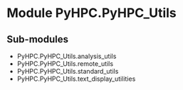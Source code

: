 Module PyHPC.PyHPC_Utils
========================

Sub-modules
-----------
* PyHPC.PyHPC_Utils.analysis_utils
* PyHPC.PyHPC_Utils.remote_utils
* PyHPC.PyHPC_Utils.standard_utils
* PyHPC.PyHPC_Utils.text_display_utilities